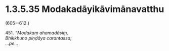 # 1.3.5.35 Modakadāyikāvimānavatthu

(605--612.)

451\. _“Modakaṃ ahamadāsiṃ,_  
_Bhikkhuno piṇḍāya carantassa;_  
_…pe…_
